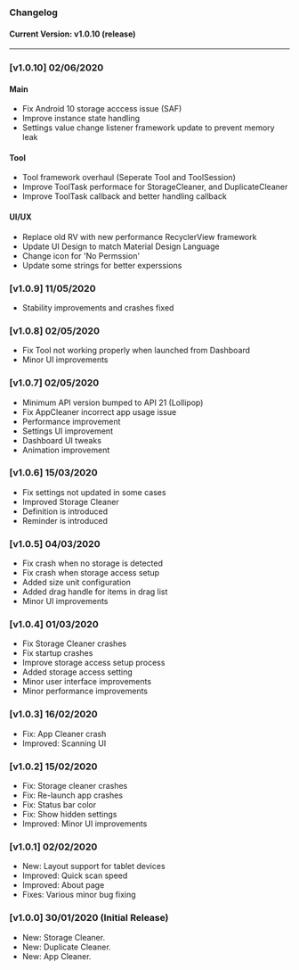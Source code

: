 ### Changelog
#### Current Version: v1.0.10 (release)
---
### [v1.0.10] 02/06/2020
#### Main
- Fix Android 10 storage acccess issue (SAF)
- Improve instance state handling
- Settings value change listener framework update to prevent memory leak
#### Tool
- Tool framework overhaul (Seperate Tool and ToolSession)
- Improve ToolTask performace for StorageCleaner, and DuplicateCleaner
- Improve ToolTask callback and better handling callback
#### UI/UX
- Replace old RV with new performance RecyclerView framework
- Update UI Design to match Material Design Language
- Change icon for 'No Permssion'
- Update some strings for better experssions

### [v1.0.9] 11/05/2020
- Stability improvements and crashes fixed

### [v1.0.8] 02/05/2020
- Fix Tool not working properly when launched from Dashboard
- Minor UI improvements

### [v1.0.7] 02/05/2020
- Minimum API version bumped to API 21 (Lollipop)
- Fix AppCleaner incorrect app usage issue
- Performance improvement
- Settings UI improvement
- Dashboard UI tweaks
- Animation improvement

### [v1.0.6] 15/03/2020
- Fix settings not updated in some cases
- Improved Storage Cleaner
- Definition is introduced
- Reminder is introduced

### [v1.0.5] 04/03/2020
- Fix crash when no storage is detected
- Fix crash when storage access setup
- Added size unit configuration
- Added drag handle for items in drag list
- Minor UI improvements

### [v1.0.4] 01/03/2020
- Fix Storage Cleaner crashes
- Fix startup crashes
- Improve storage access setup process
- Added storage access setting
- Minor user interface improvements
- Minor performance improvements

### [v1.0.3] 16/02/2020
- Fix: App Cleaner crash
- Improved: Scanning UI

### [v1.0.2] 15/02/2020
- Fix: Storage cleaner crashes
- Fix: Re-launch app crashes
- Fix: Status bar color
- Fix: Show hidden settings
- Improved: Minor UI improvements

### [v1.0.1] 02/02/2020
- New: Layout support for tablet devices
- Improved: Quick scan speed
- Improved: About page
- Fixes: Various minor bug fixing

### [v1.0.0] 30/01/2020 (Initial Release)
- New: Storage Cleaner.
- New: Duplicate Cleaner.
- New: App Cleaner.
